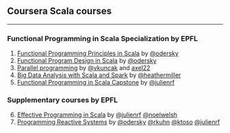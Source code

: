 

## Coursera Scala courses
---
### Functional Programming in Scala Specialization by EPFL

1. [Functional Programming Principles in Scala](https://www.coursera.org/learn/scala-functional-programming) by [@odersky](https://github.com/odersky)
2. [Functional Program Design in Scala](https://www.coursera.org/learn/scala-functional-program-design) by [@odersky](https://github.com/odersky)
3. [Parallel programming](https://www.coursera.org/learn/scala-parallel-programming) by [@vkuncak](https://github.com/vkuncak) and [axel22](https://github.com/axel22)
4. [Big Data Analysis with Scala and Spark](https://www.coursera.org/learn/scala-spark-big-data) by [@heathermiller](https://github.com/heathermiller)
5. [Functional Programming in Scala Capstone](https://www.coursera.org/learn/scala-capstone) by [@julienrf](https://github.com/@julienrf)

### Supplementary courses by EPFL
6. [Effective Programming in Scala](https://www.coursera.org/learn/effective-scala) by [@julienrf](https://github.com/@julienrf) [@noelwelsh](https://github.com/noelwelsh)
7. [Programming Reactive Systems](https://www.coursera.org/learn/scala-akka-reactive) by [@odersky](https://github.com/odersky) [@rkuhn](https://github.com/rkuhn) [@ktoso](https://github.com/ktoso) [@julienrf](https://github.com/@julienrf)
